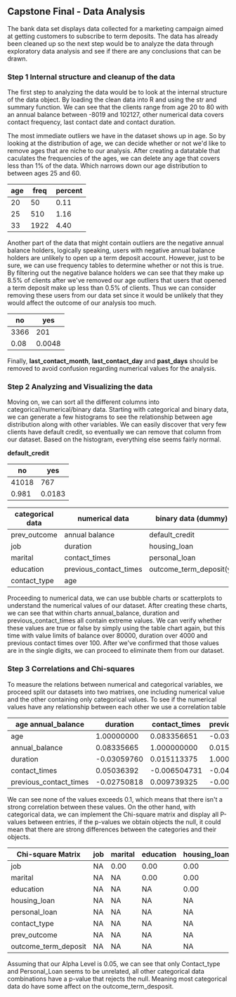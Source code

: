 ## Capstone Final - Data Analysis

The bank data set displays data collected for a marketing campaign aimed at getting customers to subscribe to term deposits. The data
has already been cleaned up so the next step would be to analyze the data through exploratory data analysis and see if there are any
conclusions that can be drawn.




### Step 1  Internal structure and cleanup of the data
The first step to analyzing the data would be to look at the internal structure of the data object. By loading the clean data into R and 
using the str and summary function. We can see that the clients range from age 20 to 80 with an annual balance between -8019 and 102127,
other numerical data covers contact frequency, last contact date and contact duration.

The most immediate outliers we have in the dataset shows up in age. So by looking at the distribution of age, we can decide whether or not we'd like to remove ages that are niche to our analysis. After creating a datatable that caculates the frequencies of the ages, we can delete any age that covers less than 1% of the data. Which narrows down our age distribution to between ages 25 and 60.

| age | freq | percent |
|-----|------|---------|
| 20  | 50   | 0.11    |
| 25  | 510  | 1.16    |
| 33  | 1922 | 4.40    |

Another part of the data that might contain outliers are the negative annual balance holders, logically speaking, users with negative annual balance holders are unlikely to open up a term deposit account. However, just to be sure, we can use frequency tables to determine whether or not this is true. By filtering out the negative balance holders we can see that they make up 8.5% of clients after we've removed our age outliers that users that opened a term deposit make up less than 0.5% of clients. Thus we can consider removing these users from our data set since it would be unlikely that they would affect the outcome of our analysis too much.

| no  | yes  | 
|-----|------|
|3366 | 201  |
|0.08 |0.0048|

Finally, <b>last_contact_month</b>, <b>last_contact_day</b> and <b>past_days</b> should be removed to avoid confusion regarding numerical values for the analysis.




### Step 2 Analyzing and Visualizing the data
Moving on, we can sort all the different columns into categorical/numerical/binary data. Starting with categorical and binary data, we can generate a few histograms to see the relationship between age distribution along with other variables. We can easily discover that very few clients have default credit, so eventually we can remove that column from our dataset. Based on the histogram, everything else seems fairly normal.

<b>default_credit</b>

| no  | yes  | 
|-----|------|
|41018| 767  |
|0.981|0.0183|

|categorical data          |numerical data         |binary data (dummy)
|--------------------------|-----------------------|-----------------------|
|prev_outcome              |annual balance         |default_credit         |
|job                       |duration               |housing_loan           |
|marital                   |contact_times          |personal_loan          |
|education                 |previous_contact_times |outcome_term_deposit(y)|
|contact_type              |age                    |


Proceeding to numerical data, we can use bubble charts or scatterplots to understand the numerical values of our dataset. After creating these charts, we can see that within charts annual_balance, duration and previous_contact_times all contain extreme values. We can verify whether these values are true or false by simply using the table chart again, but this time with value limits of balance over 80000, duration over 4000 and previous contact times over 100. After we've confirmed that those values are in the single digits, we can proceed to eliminate them from our dataset. 

### Step 3 Correlations and Chi-squares
To measure the relations between numerical and categorical variables, we proceed split our datasets into two matrixes, one including numerical value and the other containing only categorical values. To see if the numerical values have any relationship between each other we use a correlation table 

| age annual_balance  |   duration |contact_times| previous_contact_times |
|---------------------|------------|-------------|---------|
| age                 |    1.00000000 |   0.083356651 | -0.030597602|   0.050363918 |          -0.027508176 |
| annual_balance      |    0.08335665 |   1.000000000 |  0.015113375|  -0.006504731 |           0.009739325 |
| duration            |   -0.03059760 |   0.015113375 |  1.000000000|  -0.048924942 |          -0.008585207 |
| contact_times       |    0.05036392 |  -0.006504731 | -0.048924942|   1.000000000 |          -0.010718597 |
| previous_contact_times| -0.02750818 |   0.009739325 | -0.008585207|  -0.010718597 |           1.000000000 |

We can see none of the values exceeds 0.1, which means that there isn't a strong correlation between these values.
On the other hand, with categorical data, we can implement the Chi-square matrix and display all P-values between entries, if the
p-values we obtain objects the null, it could mean that there are strong differences between the categories and their objects.

| Chi-square Matrix    | job | marital | education | housing_loan | personal_loan | contact_type | prev_outcome | outcome_term_deposit |
|----------------------|-----|---------|-----------|--------------|---------------|--------------|--------------|----------------------|
| job                  | NA  | 0.00    | 0.00      | 0.00         | 0.00          | 0.00         | 0.00         | 0.00                 |
| marital              | NA  | NA      | 0.00      | 0.00         | 0.00          | 0.00         | 0.00         | 0.00                 |
| education            | NA  | NA      | NA        | 0.00         | 0.00          | 0.00         | 0.00         | 0.00                 |
| housing_loan         | NA  | NA      | NA        | NA           | 0.00          | 0.00         | 0.00         | 0.00                 |
| personal_loan        | NA  | NA      | NA        | NA           | NA            | 0.14         | 0.00         | 0.00                 |
| contact_type         | NA  | NA      | NA        | NA           | NA            | NA           | 0.00         | 0.00                 |
| prev_outcome         | NA  | NA      | NA        | NA           | NA            | NA           | NA           | 0.00                 |
| outcome_term_deposit | NA  | NA      | NA        | NA           | NA            | NA           | NA           | NA                   |

Assuming that our Alpha Level is 0.05, we can see that only Contact_type and Personal_Loan seems to be unrelated, all other categorical data combinations have a p-value that rejects the null. Meaning most categorical data do have some affect on the outcome_term_desposit.

